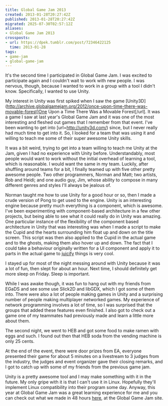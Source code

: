 ```yaml
---
title: Global Game Jam 2013
created: 2013-01-28T20:27:42Z
published: 2013-01-28T20:27:42Z
migrated: 2025-07-30T02:57:12Z
aliases:
- Global Game Jam 2013
crossposts:
- url: https://dpek.tumblr.com/post/72346422125
  time: 2013-01-28
tags:
- game-jam
- global-game-jam
---
```


It's the second time I participated in Global Game Jam. I was excited to participate again and I couldn't wait to work with new people. I was nervous, though, because I wanted to work in a group with a tool I didn't know. Specifically, I wanted to use Unity.

My interest in Unity was first spiked when I saw the game [Unity3D](http://archive.globalgamejam.org/2012/once-upon-time-there-was-movable-forest]One Upon a Time There Was a Movable Forest[/url]. It was a game I saw at last year's Global Game Jam and it was one of the most interesting and fleshed out games that I remember from that event. I've been wanting to get into [url=http://unity3d.com/) since, but I never really had much time to get into it. So, I looked for a team that was using it and willing to teach me some of their super awesome Unity skills.

It was a bit weird, trying to get into a team willing to teach me Unity at the Jam, given I had no experience with Unity before. Understandably, most people would want to work without the initial overhead of learning a tool, which is reasonable. I would want the same in my team. Luckily, after shuffling around teams for a bit, I finally teamed up with five other pretty awesome people. Two other programmers, Norman and Matt; two artists, Rob and Heidi; and one audio guy, Jim, whose ability to compose in many different genres and styles I'll always be jealous of.

Norman taught me how to use Unity for a good hour or so, then I made a crude version of Pong to get used to the engine. Unity is an interesting engine because pretty much everything is a component, which is awesome. I've been experimenting with component-based architecture in a few other projects, but being able to see what it could really do in Unity was amazing. One particular instance of the flexibility of the component based architecture in Unity that was interesting was when I made a script to make the Cupid and the hearts surrounding him float up and down on the title screen. This script was then also applied to the Cupid in the actual game and to the ghosts, making them also hover up and down. The fact that I could take a behaviour originally written for a UI component and apply it to parts in the actual game to [juicify](http://www.youtube.com/watch?v=Fy0aCDmgnxg) things is very cool.

I stayed up for most of the night messing around with Unity because it was a lot of fun, then slept for about an hour. Next time, I should definitely get more sleep on Friday. Sleep is important.

While I was awake though, it was fun to hang out with my friends from EGaDS and see some use Slick2D and libGDX, which I got some of them into. There were also a lot of people making games in Unity and a surprising number of people making multiplayer networked games. My experience of network programming involves a lot of time, so I was surprised that the groups that added these features even finished. I also got to check out a game one of my teammates had previously made and learn a little more about them.

The second night, we went to HEB and got some food to make ramen with eggs and such. I found out then that HEB soda from the vending machine is only 25 cents.

At the end of the event, there were door prizes from EA, everyone presented their game for about 5 minutes on a livestream to 3 judges from the industry, the judges and event organizer gave their closing remarks, and I got to catch up with some of my friends from the previous game jam.

Unity is a pretty awesome tool and I may make something with it in the future. My only gripe with it is that I can't use it in Linux. Hopefully they'll implement Linux compatibility into their program some day. Anyway, this year at Global Game Jam was a great learning experience for me and you can check out what we made in 48 hours [here](http://globalgamejam.org/2013/coupling-cupid-heart-2-heart), at the Global Game Jam site.
